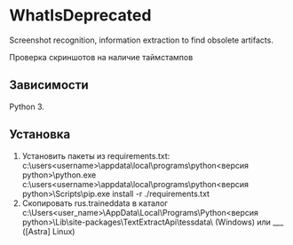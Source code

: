 # WhatIsDeprecated
Screenshot recognition, information extraction to find obsolete artifacts.

Проверка скриншотов на наличие таймстампов
## Зависимости
Python 3. 


## Установка 
1. Установить пакеты из requirements.txt:
c:\users\<username>\appdata\local\programs\python\<версия python>\python.exe  c:\users\<username>\appdata\local\programs\python\<версия python>\Scripts\pip.exe install -r ./requirements.txt
2. Скопировать rus.traineddata в каталог c:\Users\<user_name>\AppData\Local\Programs\Python\<версия python>\Lib\site-packages\TextExtractApi\tessdata\ (Windows) или ___ ([Astra] Linux)

